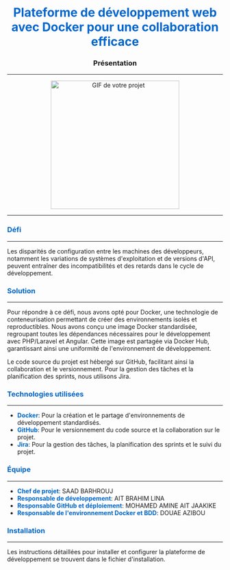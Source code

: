 <!---
Created using the README generator
-->

<h1 align="center" style="color: #0066cc;">Plateforme de développement web avec Docker pour une collaboration efficace</h1>
<h3 align="center">Présentation</h3>
<hr>
<p align="center">
  <img src="https://example.com/your-image.gif" alt="GIF de votre projet" width="300" height="300" />
</p>
<hr>
<h3 align="left" style="color: #0066cc;">Défi</h3>
<hr>
<p>Les disparités de configuration entre les machines des développeurs, notamment les variations de systèmes d'exploitation et de versions d'API, peuvent entraîner des incompatibilités et des retards dans le cycle de développement.</p>
<h3 align="left" style="color: #0066cc;">Solution</h3>
<hr>
<p>Pour répondre à ce défi, nous avons opté pour Docker, une technologie de conteneurisation permettant de créer des environnements isolés et reproductibles. Nous avons conçu une image Docker standardisée, regroupant toutes les dépendances nécessaires pour le développement avec PHP/Laravel et Angular. Cette image est partagée via Docker Hub, garantissant ainsi une uniformité de l'environnement de développement.</p>
<p>Le code source du projet est hébergé sur GitHub, facilitant ainsi la collaboration et le versionnement. Pour la gestion des tâches et la planification des sprints, nous utilisons Jira.</p>
<h3 align="left" style="color: #0066cc;">Technologies utilisées</h3>
<hr>
<ul>
  <li><strong style="color: #0066cc;">Docker</strong>: Pour la création et le partage d'environnements de développement standardisés.</li>
  <li><strong style="color: #0066cc;">GitHub</strong>: Pour le versionnement du code source et la collaboration sur le projet.</li>
  <li><strong style="color: #0066cc;">Jira</strong>: Pour la gestion des tâches, la planification des sprints et le suivi du projet.</li>
</ul>
<h3 align="left" style="color: #0066cc;">Équipe</h3>
<hr>
<ul>
  <li><strong style="color: #0066cc;">Chef de projet</strong>: SAAD BARHROUJ</li>
  <li><strong style="color: #0066cc;">Responsable de développement</strong>: AIT BRAHIM LINA</li>
  <li><strong style="color: #0066cc;">Responsable GitHub et déploiement</strong>:  MOHAMED AMINE AIT JAAKIKE</li>
  <li><strong style="color: #0066cc;">Responsable de l'environnement Docker et BDD</strong>: DOUAE AZIBOU</li>
</ul>
<h3 align="left" style="color: #0066cc;">Installation</h3>
<hr>
<p>Les instructions détaillées pour installer et configurer la plateforme de développement se trouvent dans le fichier d'installation.</p>
